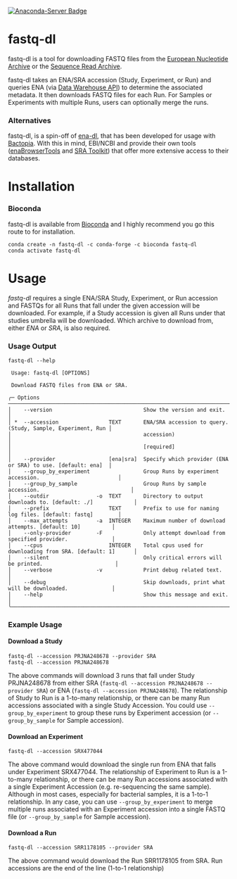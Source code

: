 [![Anaconda-Server Badge](https://anaconda.org/bioconda/fastq-dl/badges/downloads.svg)](https://anaconda.org/bioconda/fastq-dl)

# fastq-dl
fastq-dl is a tool for downloading FASTQ files from the [European Nucleotide Archive](https://www.ebi.ac.uk/ena) or the [Sequence Read Archive](https://www.ncbi.nlm.nih.gov/sra).

fastq-dl takes an ENA/SRA accession (Study, Experiment, or Run) and queries ENA (via [Data Warehouse API](https://www.ebi.ac.uk/ena/browse/search-rest)) to determine the associated metadata. It then downloads FASTQ files for each Run. For Samples or Experiments with multiple Runs, users can optionally merge the runs.

### Alternatives
fastq-dl, is a spin-off of [ena-dl](https://github.com/rpetit3/ena-dl), that has been developed for usage with [Bactopia](https://github.com/bactopia/bactopia). With this in mind, EBI/NCBI and provide their own tools ([enaBrowserTools](https://github.com/enasequence/enaBrowserTools) and [SRA Toolkit](https://github.com/ncbi/sra-tools)) that offer more extensive access to their databases.

# Installation
### Bioconda
fastq-dl is available from [Bioconda](https://bioconda.github.io/) and I highly recommend you go this route to for installation.
```
conda create -n fastq-dl -c conda-forge -c bioconda fastq-dl
conda activate fastq-dl 
```

# Usage
*fastq-dl* requires a single ENA/SRA Study, Experiment, or Run accession and FASTQs for all Runs that fall under the given accession will be downloaded. For example, if a Study accession is given all Runs under that studies umbrella will be downloaded. Which archive to download from, either *ENA* or *SRA*, is also required.

### Usage Output
```{bash}
fastq-dl --help

 Usage: fastq-dl [OPTIONS]

 Download FASTQ files from ENA or SRA.

╭─ Options ────────────────────────────────────────────────────────────────────────────────────────────╮
│    --version                             Show the version and exit.                                  │
│ *  --accession                TEXT       ENA/SRA accession to query. (Study, Sample, Experiment, Run │
│                                          accession)                                                  │
│                                          [required]                                                  │
│    --provider                 [ena|sra]  Specify which provider (ENA or SRA) to use. [default: ena]  │
│    --group_by_experiment                 Group Runs by experiment accession.                         │
│    --group_by_sample                     Group Runs by sample accession.                             │
│    --outdir               -o  TEXT       Directory to output downloads to. [default: ./]             │
│    --prefix                   TEXT       Prefix to use for naming log files. [default: fastq]        │
│    --max_attempts         -a  INTEGER    Maximum number of download attempts. [default: 10]          │
│    --only-provider        -F             Only attempt download from specified provider.              │
│    --cpus                     INTEGER    Total cpus used for downloading from SRA. [default: 1]      │
│    --silent                              Only critical errors will be printed.                       │
│    --verbose              -v             Print debug related text.                                   │
│    --debug                               Skip downloads, print what will be downloaded.              │
│    --help                                Show this message and exit.                                 │
╰──────────────────────────────────────────────────────────────────────────────────────────────────────╯
```

### Example Usage
#### Download a Study
```
fastq-dl --accession PRJNA248678 --provider SRA
fastq-dl --accession PRJNA248678
```

The above commands will download 3 runs that fall under Study PRJNA248678 from either SRA (`fastq-dl --accession PRJNA248678 --provider SRA`) or ENA (`fastq-dl --accession PRJNA248678`). The relationship of Study to Run is a 1-to-many relationship, or there can be many Run accessions associated with a single Study Accession. You could use `--group_by_experiment` to group these runs by Experiment accession (or `--group_by_sample` for Sample accession).

#### Download an Experiment
```
fastq-dl --accession SRX477044
```

The above command would download the single run from ENA that falls under Experiment SRX477044. The relationship of Experiment to Run is a 1-to-many relationship, or there can be many Run accessions associated with a single Experiment Accession (e.g. re-sequencing the same sample). Although in most cases, especially for bacterial samples, it is a 1-to-1 relationship. In any case, you can use `--group_by_experiment` to merge multiple runs associated with an Experiment accession into a single FASTQ file (or `--group_by_sample` for Sample accession).

#### Download a Run
```
fastq-dl --accession SRR1178105 --provider SRA
```

The above command would download the Run SRR1178105 from SRA. Run accessions are the end of the line (1-to-1 relationship)
